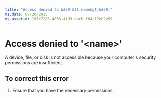 ```yaml
---
title: "Access denied to &#39;&lt;name&gt;&#39;"
ms.date: 07/20/2015
ms.assetid: 196c7286-4833-41d9-bbcb-f64c17eb2a59
---
```

# Access denied to &#39;&lt;name&gt;&#39;
A device, file, or disk is not accessible because your computer's security permissions are insufficient.  
  
## To correct this error  
  
1.  Ensure that you have the necessary permissions.  
  

